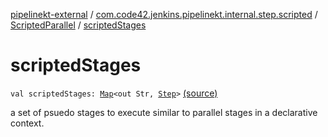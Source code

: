 [pipelinekt-external](../../index.md) / [com.code42.jenkins.pipelinekt.internal.step.scripted](../index.md) / [ScriptedParallel](index.md) / [scriptedStages](./scripted-stages.md)

# scriptedStages

`val scriptedStages: `[`Map`](https://kotlinlang.org/api/latest/jvm/stdlib/kotlin.collections/-map/index.html)`<out Str, `[`Step`](../../com.code42.jenkins.pipelinekt.core.step/-step/index.md)`>` [(source)](https://github.com/code42/pipelinekt/tree/master/internal/src/main/kotlin/com/code42/jenkins/pipelinekt/internal/step/scripted/ScriptedParallel.kt#L18)

a set of psuedo stages to execute similar to parallel stages in a declarative context.

